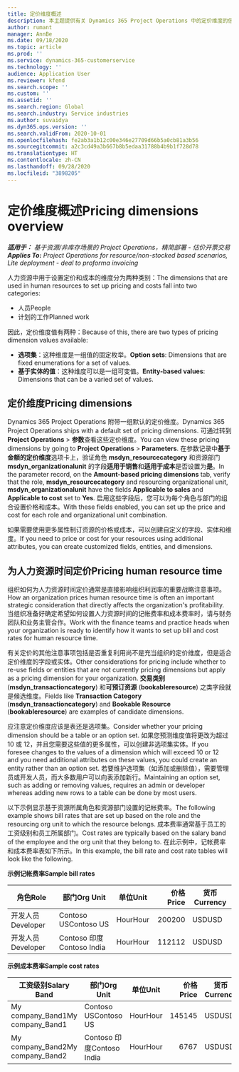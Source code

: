 ```yaml
---
title: 定价维度概述
description: 本主题提供有关 Dynamics 365 Project Operations 中的定价维度的信息。
author: rumant
manager: AnnBe
ms.date: 09/18/2020
ms.topic: article
ms.prod: ''
ms.service: dynamics-365-customerservice
ms.technology: ''
audience: Application User
ms.reviewer: kfend
ms.search.scope: ''
ms.custom: ''
ms.assetid: ''
ms.search.region: Global
ms.search.industry: Service industries
ms.author: suvaidya
ms.dyn365.ops.version: ''
ms.search.validFrom: 2020-10-01
ms.openlocfilehash: fe2ab3a1b12c00e346e27709d66b5a0cb81a3b56
ms.sourcegitcommit: a2c3cd49a3b667b8b5edaa31788b4b9b1f728d78
ms.translationtype: HT
ms.contentlocale: zh-CN
ms.lasthandoff: 09/28/2020
ms.locfileid: "3898205"
---
```

# <a name="pricing-dimensions-overview"></a><span data-ttu-id="99ead-103">定价维度概述</span><span class="sxs-lookup"><span data-stu-id="99ead-103">Pricing dimensions overview</span></span>

<span data-ttu-id="99ead-104">_**适用于：** 基于资源/非库存场景的 Project Operations，精简部署 - 估价开票交易_</span><span class="sxs-lookup"><span data-stu-id="99ead-104">_**Applies To:** Project Operations for resource/non-stocked based scenarios, Lite deployment - deal to proforma invoicing_</span></span>

<span data-ttu-id="99ead-105">人力资源中用于设置定价和成本的维度分为两种类别：</span><span class="sxs-lookup"><span data-stu-id="99ead-105">The dimensions that are used in human resources to set up pricing and costs fall into two categories:</span></span>

- <span data-ttu-id="99ead-106">人员</span><span class="sxs-lookup"><span data-stu-id="99ead-106">People</span></span>
- <span data-ttu-id="99ead-107">计划的工作</span><span class="sxs-lookup"><span data-stu-id="99ead-107">Planned work</span></span>

<span data-ttu-id="99ead-108">因此，定价维度值有两种：</span><span class="sxs-lookup"><span data-stu-id="99ead-108">Because of this, there are two types of pricing dimension values available:</span></span>

- <span data-ttu-id="99ead-109">**选项集**：这种维度是一组值的固定枚举。</span><span class="sxs-lookup"><span data-stu-id="99ead-109">**Option sets**: Dimensions that are fixed enumerations for a set of values.</span></span>
- <span data-ttu-id="99ead-110">**基于实体的值**：这种维度可以是一组可变值。</span><span class="sxs-lookup"><span data-stu-id="99ead-110">**Entity-based values**: Dimensions that can be a varied set of values.</span></span>

## <a name="pricing-dimensions"></a><span data-ttu-id="99ead-111">定价维度</span><span class="sxs-lookup"><span data-stu-id="99ead-111">Pricing dimensions</span></span>

<span data-ttu-id="99ead-112">Dynamics 365 Project Operations 附带一组默认的定价维度。</span><span class="sxs-lookup"><span data-stu-id="99ead-112">Dynamics 365 Project Operations ships with a default set of pricing dimensions.</span></span> <span data-ttu-id="99ead-113">可通过转到 **Project Operations** > **参数**查看这些定价维度。</span><span class="sxs-lookup"><span data-stu-id="99ead-113">You can view these pricing dimensions by going to **Project Operations** > **Parameters**.</span></span> <span data-ttu-id="99ead-114">在参数记录中**基于金额的定价维度**选项卡上，验证角色 **msdyn_resourcecategory** 和资源部门 **msdyn_organizationalunit** 的字段**适用于销售**和**适用于成本**是否设置为**是**。</span><span class="sxs-lookup"><span data-stu-id="99ead-114">In the parameter record, on the **Amount-based pricing dimensions** tab, verify that the role, **msdyn_resourcecategory** and resourcing organizational unit, **msdyn_organizationalunit** have the fields **Applicable to sales** and **Applicable to cost** set to **Yes**.</span></span> <span data-ttu-id="99ead-115">启用这些字段后，您可以为每个角色与部门的组合设置价格和成本。</span><span class="sxs-lookup"><span data-stu-id="99ead-115">With these fields enabled, you can set up the price and cost for each role and organizational unit combination.</span></span>

<span data-ttu-id="99ead-116">如果需要使用更多属性制订资源的价格或成本，可以创建自定义的字段、实体和维度。</span><span class="sxs-lookup"><span data-stu-id="99ead-116">If you need to price or cost for your resources using additional attributes, you can create customized fields, entities, and dimensions.</span></span>

## <a name="pricing-human-resource-time"></a><span data-ttu-id="99ead-117">为人力资源时间定价</span><span class="sxs-lookup"><span data-stu-id="99ead-117">Pricing human resource time</span></span>
<span data-ttu-id="99ead-118">组织如何为人力资源时间定价通常是直接影响组织利润率的重要战略注意事项。</span><span class="sxs-lookup"><span data-stu-id="99ead-118">How an organization prices human resource time is often an important strategic consideration that directly affects the organization's profitability.</span></span> <span data-ttu-id="99ead-119">当组织准备好确定希望如何设置人力资源时间的记帐费率和成本费率时，请与财务团队和业务主管合作。</span><span class="sxs-lookup"><span data-stu-id="99ead-119">Work with the finance teams and practice heads when your organization is ready to identify how it wants to set up bill and cost rates for human resource time.</span></span>

<span data-ttu-id="99ead-120">有关定价的其他注意事项包括是否重复利用尚不是充当组织的定价维度，但是适合定价维度的字段或实体。</span><span class="sxs-lookup"><span data-stu-id="99ead-120">Other considerations for pricing include whether to re-use fields or entities that are not currently pricing dimensions but apply as a pricing dimension for your organization.</span></span> <span data-ttu-id="99ead-121">**交易类别** (**msdyn_transactioncategory**) 和**可预订资源** (**bookableresource**) 之类字段就是候选维度。</span><span class="sxs-lookup"><span data-stu-id="99ead-121">Fields like **Transaction Category** (**msdyn_transactioncategory**) and **Bookable Resource** (**bookableresource**) are examples of candidate dimensions.</span></span> 

<span data-ttu-id="99ead-122">应注意定价维度应该是表还是选项集。</span><span class="sxs-lookup"><span data-stu-id="99ead-122">Consider whether your pricing dimension should be a table or an option set.</span></span> <span data-ttu-id="99ead-123">如果您预测维度值将更改为超过 10 或 12，并且您需要这些值的更多属性，可以创建非选项集实体。</span><span class="sxs-lookup"><span data-stu-id="99ead-123">If you foresee changes to the values of a dimension which will exceed 10 or 12 and you need additional attributes on these values, you could create an entity rather than an option set.</span></span> <span data-ttu-id="99ead-124">若要维护选项集（如添加或删除值），需要管理员或开发人员，而大多数用户可以向表添加新行。</span><span class="sxs-lookup"><span data-stu-id="99ead-124">Maintaining an option set, such as adding or removing values, requires an admin or developer whereas adding new rows to a table can be done by most users.</span></span>

<span data-ttu-id="99ead-125">以下示例显示基于资源所属角色和资源部门设置的记帐费率。</span><span class="sxs-lookup"><span data-stu-id="99ead-125">The following example shows bill rates that are set up based on the role and the resourcing org unit to which the resource belongs.</span></span> <span data-ttu-id="99ead-126">成本费率通常基于员工的工资级别和员工所属部门。</span><span class="sxs-lookup"><span data-stu-id="99ead-126">Cost rates are typically based on the salary band of the employee and the org unit that they belong to.</span></span> <span data-ttu-id="99ead-127">在此示例中，记帐费率和成本费率表如下所示。</span><span class="sxs-lookup"><span data-stu-id="99ead-127">In this example, the bill rate and cost rate tables will look like the following.</span></span>

<span data-ttu-id="99ead-128">**示例记帐费率**</span><span class="sxs-lookup"><span data-stu-id="99ead-128">**Sample bill rates**</span></span>

| <span data-ttu-id="99ead-129">角色</span><span class="sxs-lookup"><span data-stu-id="99ead-129">Role</span></span>        | <span data-ttu-id="99ead-130">部门</span><span class="sxs-lookup"><span data-stu-id="99ead-130">Org Unit</span></span>    |<span data-ttu-id="99ead-131">单位</span><span class="sxs-lookup"><span data-stu-id="99ead-131">Unit</span></span>      |<span data-ttu-id="99ead-132">价格</span><span class="sxs-lookup"><span data-stu-id="99ead-132">Price</span></span>      |<span data-ttu-id="99ead-133">货币</span><span class="sxs-lookup"><span data-stu-id="99ead-133">Currency</span></span>  |
| ------------|-------------|----------|----------:|----------|
| <span data-ttu-id="99ead-134">开发人员</span><span class="sxs-lookup"><span data-stu-id="99ead-134">Developer</span></span>   | <span data-ttu-id="99ead-135">Contoso US</span><span class="sxs-lookup"><span data-stu-id="99ead-135">Contoso US</span></span>  |<span data-ttu-id="99ead-136">Hour</span><span class="sxs-lookup"><span data-stu-id="99ead-136">Hour</span></span> | <span data-ttu-id="99ead-137">200</span><span class="sxs-lookup"><span data-stu-id="99ead-137">200</span></span>|<span data-ttu-id="99ead-138">USD</span><span class="sxs-lookup"><span data-stu-id="99ead-138">USD</span></span>     |
| <span data-ttu-id="99ead-139">开发人员</span><span class="sxs-lookup"><span data-stu-id="99ead-139">Developer</span></span>   | <span data-ttu-id="99ead-140">Contoso 印度</span><span class="sxs-lookup"><span data-stu-id="99ead-140">Contoso India</span></span> |<span data-ttu-id="99ead-141">Hour</span><span class="sxs-lookup"><span data-stu-id="99ead-141">Hour</span></span>|   <span data-ttu-id="99ead-142">112</span><span class="sxs-lookup"><span data-stu-id="99ead-142">112</span></span>|<span data-ttu-id="99ead-143">USD</span><span class="sxs-lookup"><span data-stu-id="99ead-143">USD</span></span>     |


<span data-ttu-id="99ead-144">**示例成本费率**</span><span class="sxs-lookup"><span data-stu-id="99ead-144">**Sample cost rates**</span></span>

| <span data-ttu-id="99ead-145">工资级别</span><span class="sxs-lookup"><span data-stu-id="99ead-145">Salary Band</span></span>     | <span data-ttu-id="99ead-146">部门</span><span class="sxs-lookup"><span data-stu-id="99ead-146">Org Unit</span></span>    |<span data-ttu-id="99ead-147">单位</span><span class="sxs-lookup"><span data-stu-id="99ead-147">Unit</span></span>      |<span data-ttu-id="99ead-148">价格</span><span class="sxs-lookup"><span data-stu-id="99ead-148">Price</span></span>      |<span data-ttu-id="99ead-149">货币</span><span class="sxs-lookup"><span data-stu-id="99ead-149">Currency</span></span>  |
| ----------------|-------------|----------|----------:|----------|
| <span data-ttu-id="99ead-150">My company_Band1</span><span class="sxs-lookup"><span data-stu-id="99ead-150">My company_Band1</span></span> | <span data-ttu-id="99ead-151">Contoso US</span><span class="sxs-lookup"><span data-stu-id="99ead-151">Contoso US</span></span>  |<span data-ttu-id="99ead-152">Hour</span><span class="sxs-lookup"><span data-stu-id="99ead-152">Hour</span></span> | <span data-ttu-id="99ead-153">145</span><span class="sxs-lookup"><span data-stu-id="99ead-153">145</span></span>|<span data-ttu-id="99ead-154">USD</span><span class="sxs-lookup"><span data-stu-id="99ead-154">USD</span></span>     |
| <span data-ttu-id="99ead-155">My company_Band2</span><span class="sxs-lookup"><span data-stu-id="99ead-155">My company_Band2</span></span> | <span data-ttu-id="99ead-156">Contoso 印度</span><span class="sxs-lookup"><span data-stu-id="99ead-156">Contoso India</span></span> |<span data-ttu-id="99ead-157">Hour</span><span class="sxs-lookup"><span data-stu-id="99ead-157">Hour</span></span>|   <span data-ttu-id="99ead-158">67</span><span class="sxs-lookup"><span data-stu-id="99ead-158">67</span></span>|<span data-ttu-id="99ead-159">USD</span><span class="sxs-lookup"><span data-stu-id="99ead-159">USD</span></span>     |

